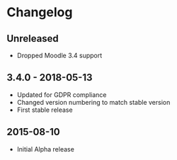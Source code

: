 # Changelog

## Unreleased

- Dropped Moodle 3.4 support

## 3.4.0 - 2018-05-13

- Updated for GDPR compliance
- Changed version numbering to match stable version
- First stable release

## 2015-08-10

- Initial Alpha release

